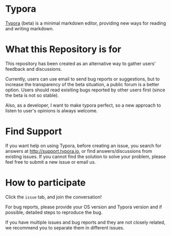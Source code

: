 # Typora

[Typora](http://typora.io) (beta) is a minimal markdown editor, providing new ways for reading and writing markdown.

# What this Repository is for

This repository has been created as an alternative way to gather users' feedback and discussions.

Currently, users can use email to send bug reports or suggestions, but to increase the transparency of the beta situation, a public forum is a better option. Users should read exisiting bugs reported by other users first (since the beta is not so stable).

Also, as a developer, I want to make typora perfect, so a new approach to listen to user's opinions is always welcome.

# Find Support

If you want help on using Typora, before creating an issue, you search for answers at <http://support.typora.io>, or find answers/discussions from existing issues. If you cannot find the solution to solve your problem, please feel free to submit a new issue or email us.

# How to participate

Click the `issue` tab, and join the conversation!

For bug reports, please provide your OS version and Typora version and if possible, detailed steps to reproduce the bug.

If you have multiple issues and bug reports and they are not closely related, we recommend you to separate them in different issues.
